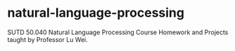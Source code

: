 # natural-language-processing
SUTD 50.040 Natural Language Processing Course Homework and Projects taught by Professor Lu Wei.
